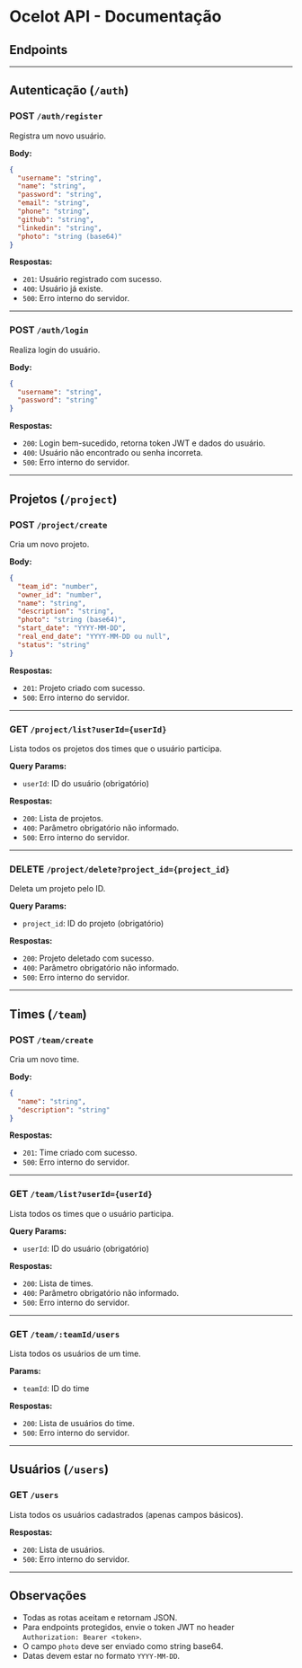# Ocelot API - Documentação

## Endpoints

---

## Autenticação (`/auth`)

### POST `/auth/register`
Registra um novo usuário.

**Body:**
```json
{
  "username": "string",
  "name": "string",
  "password": "string",
  "email": "string",
  "phone": "string",
  "github": "string",
  "linkedin": "string",
  "photo": "string (base64)"
}
```
**Respostas:**
- `201`: Usuário registrado com sucesso.
- `400`: Usuário já existe.
- `500`: Erro interno do servidor.

---

### POST `/auth/login`
Realiza login do usuário.

**Body:**
```json
{
  "username": "string",
  "password": "string"
}
```
**Respostas:**
- `200`: Login bem-sucedido, retorna token JWT e dados do usuário.
- `400`: Usuário não encontrado ou senha incorreta.
- `500`: Erro interno do servidor.

---

## Projetos (`/project`)

### POST `/project/create`
Cria um novo projeto.

**Body:**
```json
{
  "team_id": "number",
  "owner_id": "number",
  "name": "string",
  "description": "string",
  "photo": "string (base64)",
  "start_date": "YYYY-MM-DD",
  "real_end_date": "YYYY-MM-DD ou null",
  "status": "string"
}
```
**Respostas:**
- `201`: Projeto criado com sucesso.
- `500`: Erro interno do servidor.

---

### GET `/project/list?userId={userId}`
Lista todos os projetos dos times que o usuário participa.

**Query Params:**
- `userId`: ID do usuário (obrigatório)

**Respostas:**
- `200`: Lista de projetos.
- `400`: Parâmetro obrigatório não informado.
- `500`: Erro interno do servidor.

---

### DELETE `/project/delete?project_id={project_id}`
Deleta um projeto pelo ID.

**Query Params:**
- `project_id`: ID do projeto (obrigatório)

**Respostas:**
- `200`: Projeto deletado com sucesso.
- `400`: Parâmetro obrigatório não informado.
- `500`: Erro interno do servidor.

---

## Times (`/team`)

### POST `/team/create`
Cria um novo time.

**Body:**
```json
{
  "name": "string",
  "description": "string"
}
```
**Respostas:**
- `201`: Time criado com sucesso.
- `500`: Erro interno do servidor.

---

### GET `/team/list?userId={userId}`
Lista todos os times que o usuário participa.

**Query Params:**
- `userId`: ID do usuário (obrigatório)

**Respostas:**
- `200`: Lista de times.
- `400`: Parâmetro obrigatório não informado.
- `500`: Erro interno do servidor.

---

### GET `/team/:teamId/users`
Lista todos os usuários de um time.

**Params:**
- `teamId`: ID do time

**Respostas:**
- `200`: Lista de usuários do time.
- `500`: Erro interno do servidor.

---

## Usuários (`/users`)

### GET `/users`
Lista todos os usuários cadastrados (apenas campos básicos).

**Respostas:**
- `200`: Lista de usuários.
- `500`: Erro interno do servidor.

---

## Observações

- Todas as rotas aceitam e retornam JSON.
- Para endpoints protegidos, envie o token JWT no header `Authorization: Bearer <token>`.
- O campo `photo` deve ser enviado como string base64.
- Datas devem estar no formato `YYYY-MM-DD`.